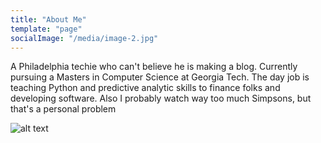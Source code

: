 ```yaml
---
title: "About Me"
template: "page"
socialImage: "/media/image-2.jpg"
---
```


A Philadelphia techie who can't believe he is making a blog.  Currently pursuing a Masters in Computer Science at Georgia Tech.  The day job is teaching Python and predictive analytic skills to finance folks and developing software.  Also I probably watch way too much Simpsons, but that's a personal problem


![alt text](/media/image-2.jpg)

